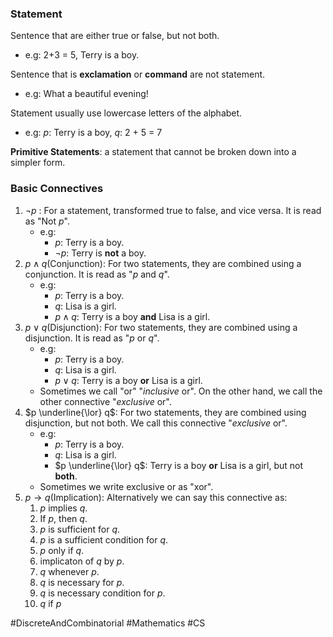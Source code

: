 ### Statement
Sentence that are either true or false, but not both.
- e.g: 2+3 = 5, Terry is a boy.

Sentence that is **exclamation** or **command** are not statement.
- e.g: What a beautiful evening!

Statement usually use lowercase letters of the alphabet.
- e.g:  $p$: Terry is a boy, $q$: 2 + 5 = 7

**Primitive Statements**: a statement that cannot be broken down into a simpler form.
### Basic Connectives
1. $\neg p$ : For a statement, transformed true to false, and vice versa. It is read as "Not $p$".
	- e.g: 
		- $p$: Terry is a boy. 
		- $\neg p$: Terry is **not** a boy.
2. $p \land q$(Conjunction): For two statements, they are combined using a conjunction. It is read as "$p$ and $q$".
	- e.g:
		- $p$: Terry is a boy.  
		- $q$: Lisa is a girl. 
		- $p \land q$: Terry is a boy **and** Lisa is a girl.
3. $p \lor q$(Disjunction): For two statements, they are combined using a disjunction. It is read as "$p$ or $q$".
	- e.g:
		- $p$: Terry is a boy.
		- $q$: Lisa is a girl.
		- $p \lor q$: Terry is a boy **or** Lisa is a girl.
	- Sometimes we call "or" "*inclusive* or". On the other hand, we call the other connective "*exclusive* or".
4. $p \underline{\lor} q$: For two statements, they are combined using disjunction, but not both. We call this connective "*exclusive* or".
	- e.g:
		- $p$: Terry is a boy.
		- $q$: Lisa is a girl.
		- $p \underline{\lor} q$: Terry is a boy **or** Lisa is a girl, but not **both**.
	- Sometimes we write exclusive or as "xor".
5. $p \rightarrow q$(Implication):  Alternatively we can say this connective as:
	1) $p$ implies $q$.
	2) If $p$, then $q$.
	3) $p$ is sufficient for $q$.
	4) $p$ is a sufficient condition for $q$.
	5) $p$ only if $q$.
	6) implicaton of $q$ by $p$.
	7) $q$ whenever $p$.
	8) $q$ is necessary for $p$.
	9) $q$ is necessary condition for $p$.
	10) $q$ if $p$

#DiscreteAndCombinatorial #Mathematics #CS